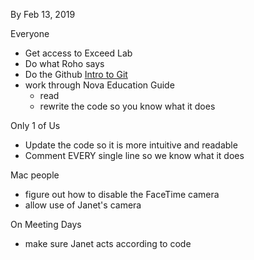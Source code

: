 By Feb 13, 2019

Everyone
- Get access to Exceed Lab
- Do what Roho says
- Do the Github [Intro to Git](https://guides.github.com/activities/hello-world/)
- work through Nova Education Guide
  - read
  - rewrite the code so you know what it does
  
Only 1 of Us
- Update the code so it is more intuitive and readable
- Comment EVERY single line so we know what it does

Mac people
- figure out how to disable the FaceTime camera
- allow use of Janet's camera

On Meeting Days
- make sure Janet acts according to code
